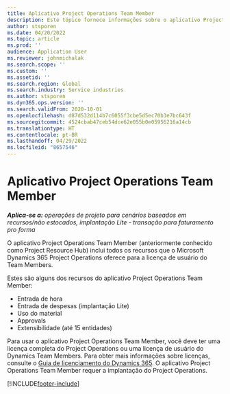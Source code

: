 ```yaml
---
title: Aplicativo Project Operations Team Member
description: Este tópico fornece informações sobre o aplicativo Project Operations Team Member no Microsoft Dynamics 365 Project Operations.
author: stsporen
ms.date: 04/20/2022
ms.topic: article
ms.prod: ''
audience: Application User
ms.reviewer: johnmichalak
ms.search.scope: ''
ms.custom: ''
ms.assetid: ''
ms.search.region: Global
ms.search.industry: Service industries
ms.author: stsporen
ms.dyn365.ops.version: ''
ms.search.validFrom: 2020-10-01
ms.openlocfilehash: d87d532d114b7c6055f3cbe5d5ec70b3e7bc643f
ms.sourcegitcommit: 4524cbab47ceb54dce62e055b0e05956216a14cb
ms.translationtype: HT
ms.contentlocale: pt-BR
ms.lasthandoff: 04/29/2022
ms.locfileid: "8657546"
---
```

# <a name="project-operations-team-member-app"></a>Aplicativo Project Operations Team Member

_**Aplica-se a:** operações de projeto para cenários baseados em recursos/não estocados, implantação Lite - transação para faturamento pro forma_

O aplicativo Project Operations Team Member (anteriormente conhecido como Project Resource Hub) inclui todos os recursos que o Microsoft Dynamics 365 Project Operations oferece para a licença de usuário do Team Members.

Estes são alguns dos recursos do aplicativo Project Operations Team Member:

- Entrada de hora
- Entrada de despesas (implantação Lite)
- Uso do material
- Approvals
- Extensibilidade (até 15 entidades)

Para usar o aplicativo Project Operations Team Member, você deve ter uma licença completa do Project Operations ou uma licença de usuário do Dynamics Team Members. Para obter mais informações sobre licenças, consulte o [Guia de licenciamento do Dynamics 365](https://go.microsoft.com/fwlink/?LinkId=866544&clcid=0x409). O aplicativo Project Operations Team Member requer a implantação do Project Operations.

[!INCLUDE[footer-include](../includes/footer-banner.md)]
